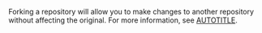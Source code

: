 Forking a repository will allow you to make changes to another repository without affecting the original. For more information, see [AUTOTITLE](/pull-requests/collaborating-with-pull-requests/working-with-forks/fork-a-repo).

